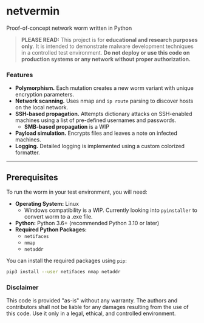 # netvermin
Proof-of-concept network worm written in Python

> **PLEASE READ:** This project is for **educational and research purposes only**. It is intended to demonstrate malware development techniques in a controlled test environment. **Do not deploy or use this code on production systems or any network without proper authorization.**

### Features

- **Polymorphism.** Each mutation creates a new worm variant with unique encryption parameters.
- **Network scanning.** Uses nmap and `ip route` parsing to discover hosts on the local network.
- **SSH-based propagation.** Attempts dictionary attacks on SSH-enabled machines using a list of pre-defined usernames and passwords.
  - **SMB-based propagation** is a WIP
- **Payload simulation.** Encrypts files and leaves a note on infected machines.
- **Logging.** Detailed logging is implemented using a custom colorized formatter.

---

## Prerequisites

To run the worm in your test environment, you will need:

- **Operating System:** Linux
  - Windows compatibility is a WIP. Currently looking into `pyinstaller` to convert worm to a .exe file.
- **Python:** Python 3.6+ (recommended Python 3.10 or later)
- **Required Python Packages:**  
  - `netifaces`
  - `nmap`
  - `netaddr`
  
You can install the required packages using `pip`:

```bash
pip3 install --user netifaces nmap netaddr
```

### Disclaimer

This code is provided "as-is" without any warranty. The authors and contributors shall not be liable for any damages resulting from the use of this code. Use it only in a legal, ethical, and controlled environment.